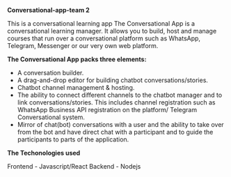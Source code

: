 **Conversational-app-team 2**

This is a conversational learning app
The Conversational App is a conversational learning manager. 
It allows you to build, host and manage courses that run over a conversational platform 
such as WhatsApp, Telegram, Messenger or our very own web platform. 

**The Conversational App packs three elements:**

- A conversation builder.
- A drag-and-drop editor for building chatbot conversations/stories.
- Chatbot channel management & hosting.
- The ability to connect different channels to the chatbot manager and to link conversations/stories. 
This includes channel registration such as WhatsApp Business API registration on the platform/ Telegram
Conversational system. 
- Mirror of chat(bot) conversations with a user and the ability to take over from the bot 
and have direct chat with a participant and to guide the participants to parts of the application.


**The Techonologies used**

Frontend - Javascript/React
Backend - Nodejs
